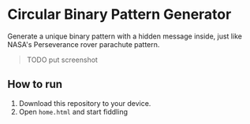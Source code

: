 # Circular Binary Pattern Generator

Generate a unique binary pattern with a hidden message inside, just like NASA's Perseverance rover parachute pattern.

> TODO put screenshot

## How to run

1. Download this repository to your device.
2. Open `home.html` and start fiddling